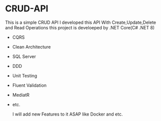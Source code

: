 # CRUD-API
This is a simple CRUD API
I developed this API With Create,Update,Delete and Read Operations
this project is develoeped by .NET Core(C# .NET 8)
- CQRS
- Clean Architecture
- SQL Server
- DDD
- Unit Testing
- Fluent Validation
- MediatR
- etc.

  I will add new Features to it ASAP like Docker and etc.
